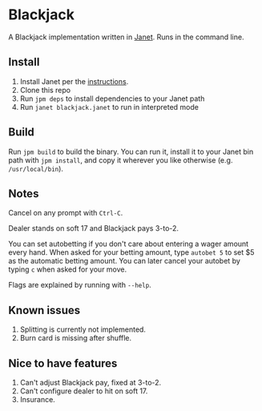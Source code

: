# Blackjack

A Blackjack implementation written in [Janet](https://janet-lang.org/). Runs in the command line.

## Install

1. Install Janet per the [instructions](https://janet-lang.org/docs/index.html).
2. Clone this repo
3. Run `jpm deps` to install dependencies to your Janet path
4. Run `janet blackjack.janet` to run in interpreted mode

## Build

Run `jpm build` to build the binary. You can run it, install it to your Janet bin path with `jpm install`, and copy it wherever you like otherwise (e.g. `/usr/local/bin`).

## Notes

Cancel on any prompt with `Ctrl-C`.

Dealer stands on soft 17 and Blackjack pays 3-to-2.

You can set autobetting if you don't care about entering a wager amount every hand. When asked for your betting amount, type `autobet 5` to set $5 as the automatic betting amount. You can later cancel your autobet by typing `c` when asked for your move.

Flags are explained by running with `--help`.

## Known issues

1. Splitting is currently not implemented.
2. Burn card is missing after shuffle.

## Nice to have features

1. Can't adjust Blackjack pay, fixed at 3-to-2.
2. Can't configure dealer to hit on soft 17.
3. Insurance.
